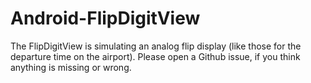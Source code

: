 Android-FlipDigitView
=====================

The FlipDigitView is simulating an analog flip display (like those for the departure time on the airport). Please open a Github issue, if you think anything is missing or wrong.
